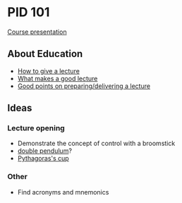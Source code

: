 # PID 101

[Course presentation](https://alphaville.github.io/pid-101)

## About Education

- [How to give a lecture](https://www.youtube.com/watch?v=Or5R_uPvPao)
- [What makes a good lecture](https://www.youtube.com/watch?v=Xuv3yT9XRAA)
- [Good points on preparing/delivering a lecture](https://teachingcommons.stanford.edu/resources/teaching-resources/teaching-strategies/checklist-effective-lecturing/lecturing-guidelines)


## Ideas

### Lecture opening

- Demonstrate the concept of control with a broomstick
- [double pendulum](https://www.youtube.com/watch?v=mZ1hF_-cubA)?
- [Pythagoras's cup](https://www.youtube.com/watch?v=ISfIT3B4y6E)

### Other

- Find acronyms and mnemonics
